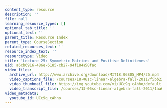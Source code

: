 ```yaml
---
content_type: resource
description: ''
file: null
learning_resource_types: []
optional_tab_title: ''
optional_text: ''
parent_title: Resource Index
parent_type: CourseSection
related_resources_text: ''
resource_index_text: ''
resourcetype: Video
title: 'Lecture 25: Symmetric Matrices and Positive Definiteness'
uid: a6cb6916-486e-6185-cb27-94f184a58fac
video_files:
  archive_url: http://www.archive.org/download/MIT18.06S05_MP4/25.mp4
  video_captions_file: /courses/18-06sc-linear-algebra-fall-2011/f5bb225dfb8151efb3349a55414aa62b_UCc9q_cAhho.vtt
  video_thumbnail_file: https://img.youtube.com/vi/UCc9q_cAhho/default.jpg
  video_transcript_file: /courses/18-06sc-linear-algebra-fall-2011/1aa6795f9425f242caa4fc5d70211072_UCc9q_cAhho.pdf
video_metadata:
  youtube_id: UCc9q_cAhho
---
```

